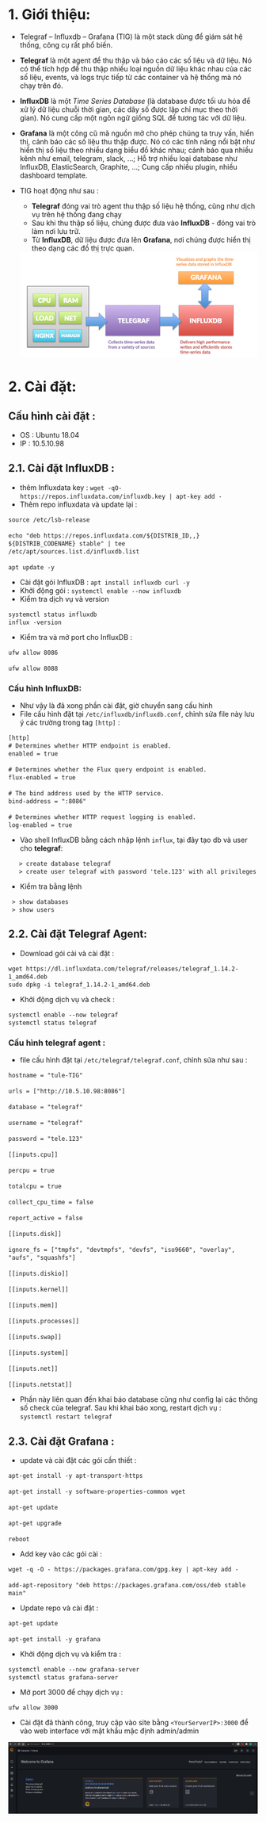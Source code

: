 # 1.  Giới thiệu: 

- Telegraf – Influxdb – Grafana (TIG)  là một stack dùng để giám sát hệ thống, công cụ rất phổ biến.
- **Telegraf** là một agent để thu thập và báo cáo các số liệu và dữ liệu. Nó có thể tích hợp để thu thập nhiều loại nguồn dữ liệu khác nhau của các số liệu, events, và logs trực tiếp từ các container và hệ thống mà nó chạy trên đó.
- **InfluxDB** là một *Time Series Database* (là database được tối ưu hóa để xử lý dữ liệu chuỗi thời gian, các dãy số được lập chỉ mục theo thời gian). Nó cung cấp một ngôn ngữ giống SQL để tương tác với dữ liệu.
- **Grafana** là một công cũ mã nguồn mở  cho phép chúng ta truy vấn, hiển thị, cảnh báo các số liệu thu thập được. Nó có các tính năng nổi bật như hiển thị số liệu theo nhiều dạng biểu đồ khác nhau; cảnh báo qua nhiều kênh như email, telegram, slack, …; Hỗ trợ nhiều loại database như InfluxDB, ElasticSearch, Graphite, …; Cung cấp nhiều plugin, nhiều dashboard template.

- TIG hoạt động như sau : 
    - **Telegraf** đóng vai trò agent thu thập số liệu hệ thống, cũng như dịch vụ trên hệ thống đang chạy
    - Sau khi thu thập số liệu, chúng được đưa vào **InfluxDB** - đóng vai trò làm nơi lưu trữ.
    - Từ **InfluxDB**, dữ liệu được đưa lên **Grafana**, nơi chúng được hiển thị theo dạng các đồ thị trực quan. 
    <img src= "https://github.com/tulha161/TIG/blob/main/picture/1.PNG">

# 2. Cài đặt: 
## Cấu hình cài đặt :
- OS : Ubuntu 18.04
- IP : 10.5.10.98

## 2.1. Cài đặt InfluxDB : 
- thêm Influxdata key : 
`wget -qO- https://repos.influxdata.com/influxdb.key | apt-key add -`
- Thêm repo influxdata và update lại :
```
source /etc/lsb-release

echo "deb https://repos.influxdata.com/${DISTRIB_ID,,} ${DISTRIB_CODENAME} stable" | tee /etc/apt/sources.list.d/influxdb.list

apt update -y
```
- Cài đặt gói InfluxDB : 
`apt install influxdb curl -y`
- Khởi động gói : 
`systemctl enable --now influxdb`
- Kiểm tra dịch vụ và version 
```
systemctl status influxdb
influx -version
```
- Kiểm tra và mở port cho InfluxDB : 
```
ufw allow 8086

ufw allow 8088
```

### Cấu hình InfluxDB:
- Như vậy là đã xong phần cài đặt, giờ chuyển sang cấu hình
- File cấu hình đặt tại `/etc/influxdb/influxdb.conf`, chỉnh sửa file này lưu ý các trường trong tag `[http]` : 
```
[http]
# Determines whether HTTP endpoint is enabled.
enabled = true

# Determines whether the Flux query endpoint is enabled.
flux-enabled = true

# The bind address used by the HTTP service.
bind-address = ":8086"

# Determines whether HTTP request logging is enabled.
log-enabled = true
```
- Vào shell InfluxDB bằng cách nhập lệnh `influx`, tại đây tạo db và user cho **telegraf**: 
```
   > create database telegraf
   > create user telegraf with password 'tele.123' with all privileges
```
- Kiểm tra bằng lệnh
``` 
 > show databases
 > show users
```

## 2.2. Cài đặt Telegraf Agent: 
- Download gói cài và cài đặt :
```
wget https://dl.influxdata.com/telegraf/releases/telegraf_1.14.2-1_amd64.deb
sudo dpkg -i telegraf_1.14.2-1_amd64.deb
```
- Khởi động dịch vụ và check :
```
systemctl enable --now telegraf
systemctl status telegraf
```
### Cấu hình telegraf agent : 
- file cấu hình đặt tại `/etc/telegraf/telegraf.conf`, chỉnh sửa như sau : 
```
hostname = "tule-TIG"

urls = ["http://10.5.10.98:8086"]

database = "telegraf"

username = "telegraf"

password = "tele.123"

[[inputs.cpu]]

percpu = true

totalcpu = true

collect_cpu_time = false

report_active = false

[[inputs.disk]]

ignore_fs = ["tmpfs", "devtmpfs", "devfs", "iso9660", "overlay", "aufs", "squashfs"]

[[inputs.diskio]]

[[inputs.kernel]]

[[inputs.mem]]

[[inputs.processes]]

[[inputs.swap]]

[[inputs.system]]

[[inputs.net]]

[[inputs.netstat]]
```
- Phần này liên quan đến khai báo database cũng như config lại các thông số check của telegraf. Sau khi khai báo xong, restart dịch vụ : ` systemctl restart telegraf`


## 2.3. Cài đặt Grafana : 
- update và cài đặt các gói cần thiết :
```
apt-get install -y apt-transport-https

apt-get install -y software-properties-common wget

apt-get update

apt-get upgrade

reboot
```
- Add key vào các gói cài :
``` 
wget -q -O - https://packages.grafana.com/gpg.key | apt-key add -

add-apt-repository "deb https://packages.grafana.com/oss/deb stable main"
```

- Update repo và cài đặt : 
```
apt-get update

apt-get install -y grafana
```
- Khởi động dịch vụ và kiểm tra : 
```
systemctl enable --now grafana-server
systemctl status grafana-server
```
- Mở port 3000 để chạy dịch vụ : 
```
ufw allow 3000
```
- Cài đặt đã thành công, truy cập vào site bằng `<YourServerIP>:3000` để vào web interface với mật khẩu mặc định admin/admin

<img src= "https://github.com/tulha161/TIG/blob/main/picture/2.PNG">


